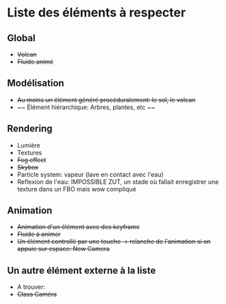# Liste des éléments à respecter

## Global

- ~~Volcan~~
- ~~Fluide animé~~

## Modélisation

- ~~Au moins un élément généré procéduralement: le sol, le volcan~~
- ~~ Élément hiérarchique: Arbres, plantes, etc ~~

## Rendering

- Lumière
- Textures
- ~~Fog effect~~
- ~~Skybox~~
- Particle system: vapeur (lave en contact avec l'eau)
- Reflexion de l'eau: IMPOSSIBLE ZUT, un stade où fallait enregistrer une texture dans un FBO mais wow compliqué

## Animation

- ~~Animation d'un élément avec des keyframe~~
- ~~Fluide à animer~~
- ~~Un élément controllé par une touche -> relanche de l'animation si on appuie sur espace: New Camera~~

## Un autre élément externe à la liste

- A trouver:
- ~~Class Caméra~~
